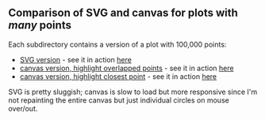 ## Comparison of SVG and canvas for plots with _many_ points

Each subdirectory contains a version of a plot with 100,000 points:

- [SVG version](svg) - see it in action
[here](https://www.biostat.wisc.edu/~kbroman/D3/manypoints/svg)
- [canvas version, highlight overlapped points](canvas_all) - see it in action
[here](https://www.biostat.wisc.edu/~kbroman/D3/manypoints/canvas_all)
- [canvas version, highlight closest point](canvas_closest) - see it in action
[here](https://www.biostat.wisc.edu/~kbroman/D3/manypoints/canvas_closest)

SVG is pretty sluggish; canvas is slow to load but more responsive
since I'm not repainting the entire canvas but just individual circles
on mouse over/out.
